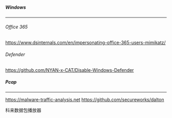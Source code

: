 ##### Windows

------

###### Office 365

https://www.dsinternals.com/en/impersonating-office-365-users-mimikatz/

###### Defender

https://github.com/NYAN-x-CAT/Disable-Windows-Defender



##### Pcap

------

https://malware-traffic-analysis.net
https://github.com/secureworks/dalton

科来数据包播放器



